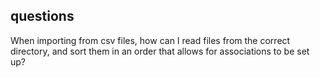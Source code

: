 ## questions

When importing from csv files, how can I read files from the correct directory, and sort them in an order that allows for associations to be set up?
